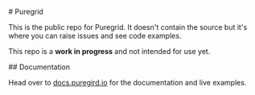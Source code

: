 # Puregrid

This is the public repo for Puregrid. It doesn't contain the source but it's where you can raise issues and see code examples.

This repo is a **work in progress** and not intended for use yet.

## Documentation

Head over to [docs.puregird.io](https://docs.puregrid.io) for the documentation and live examples.
